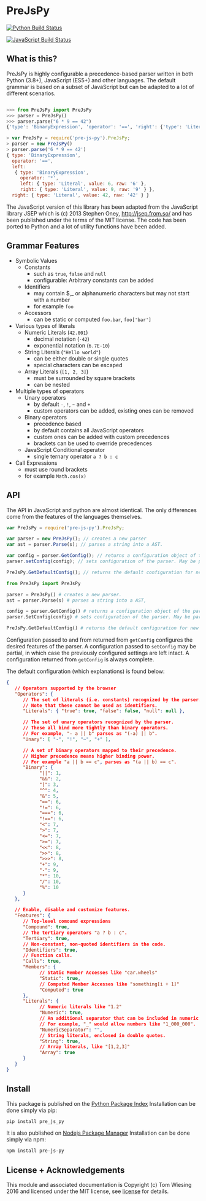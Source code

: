 # PreJsPy

[![Python Build Status](https://github.com/tkw1536/PreJsPy/actions/workflows/python.yml/badge.svg)](https://github.com/tkw1536/PreJsPy/actions/workflows/python.yml)

[![JavaScript Build Status](https://github.com/tkw1536/PreJsPy/actions/workflows/ts.yml/badge.svg)](https://github.com/tkw1536/PreJsPy/actions/workflows/ts.yml)

## What is this?

PreJsPy is highly configurable a precedence-based parser written in both
Python (3.8+), JavaScript (ES5+) and other languages. The default grammar is based on a
subset of JavaScript but can be adapted to a lot of different scenarios.

```python

>>> from PreJsPy import PreJsPy
>>> parser = PreJsPy()
>>> parser.parse("6 * 9 == 42")
{'type': 'BinaryExpression', 'operator': '==', 'right': {'type': 'Literal', 'raw': '42', 'value': 42.0}, 'left': {'type': 'BinaryExpression', 'operator': '*', 'right': {'type': 'Literal', 'raw': '9', 'value': 9.0}, 'left': {'type': 'Literal', 'raw': '6', 'value': 6.0}}}
```

```js
> var PreJsPy = require('pre-js-py').PreJsPy;
> parser = new PreJsPy()
> parser.parse('6 * 9 == 42')
{ type: 'BinaryExpression',
  operator: '==',
  left:
   { type: 'BinaryExpression',
     operator: '*',
     left: { type: 'Literal', value: 6, raw: '6' },
     right: { type: 'Literal', value: 9, raw: '9' } },
  right: { type: 'Literal', value: 42, raw: '42' } }
```

The JavaScript version of this library has been adapted from the
JavaScript library JSEP which is (c) 2013 Stephen Oney,
<http://jsep.from.so/> and has been published under the terms of the MIT
license. The code has been ported to Python and a lot of utility
functions have been added.

## Grammar Features

* Symbolic Values
   * Constants
      * such as ```true```, ```false``` and ```null```
      * configurable: Arbitrary constants can be added 
   * Identifiers
      * may contain  $,\_ or alphanumeric characters but may not start with a number
      * for example ```foo```
   * Accessors
      * can be static or computed ```foo.bar```, ```foo['bar']```
* Various types of literals
   * Numeric Literals (```42.001```)
      * decimal notation (```-42```)
      * exponential notation (```6.7E-10```)
   * String Literals (```"Hello world"```)
      * can be either double or single quotes
      * special characters can be escaped
   * Array Literals (```[1, 2, 3]```)
      * must be surrounded by square brackets
      * can be nested
* Multiple types of operators
   * Unary operators
      * by default ```-```, ```!```, ```~``` and ```+```
      * custom operators can be added, existing ones can be removed
   * Binary operators
      * precedence based
      * by default contains all JavaScript operators
      * custom ones can be added with custom precedences
      * brackets can be used to override precedences
   * JavaScript Conditional operator
      * single ternary operator ```a ? b : c```
* Call Expressions
   * must use round brackets
   * for example ```Math.cos(x)```

## API

The API in JavaScript and python are almost identical. The only
differences come from the features of the languages themselves.

``` javascript
var PreJsPy = require('pre-js-py').PreJsPy;

var parser = new PreJsPy(); // creates a new parser
var ast = parser.Parse(s); // parses a string into a AST.

var config = parser.GetConfig(); // returns a configuration object of the parser.
parser.setConfig(config); // sets configuration of the parser. May be partial.

PreJsPy.GetDefaultConfig(); // returns the default configuration for new parsers.
```

``` python
from PreJsPy import PreJsPy

parser = PreJsPy() # creates a new parser.
ast = parser.Parse(s) # parses a string into a AST,

config = parser.GetConfig() # returns a configuration object of the parser.
parser.SetConfig(config) # sets configuration of the parser. May be partial.

PreJsPy.GetDefaultConfig() # returns the default configuration for new parsers
```

Configuration passed to and from returned from `getConfig` configures the desired features of the parser.
A configuration passed to `setConfig` may be partial, in which case the previously configured settings are left intact.
A configuration returned from `getConfig` is always complete.

The default configuration (which explanations) is found below:

```json
{
   // Operators supported by the browser
   "Operators": {
      // The set of literals (i.e. constants) recognized by the parser.
      // Note that these cannot be used as identifiers.
      "Literals": { "true": true, "false": false, "null": null },

      // The set of unary operators recognized by the parser.
      // These all bind more tightly than binary operators.
      // For example, "- a || b" parses as "(-a) || b".
      "Unary": [ "-", "!", "~", "+" ],

      // A set of binary operators mapped to their precedence.
      // Higher precedence means higher binding power.
      // For example "a || b == c", parses as "(a || b) == c".
      "Binary": {
            "||": 1,
            "&&": 2,
            "|": 3,
            "^": 4,
            "&": 5,
            "==": 6,
            "!=": 6,
            "===": 6,
            "!==": 6,
            "<": 7,
            ">": 7,
            "<=": 7,
            ">=": 7,
            "<<": 8,
            ">>": 8,
            ">>>": 8,
            "+": 9,
            "-": 9,
            "*": 10,
            "/": 10,
            "%": 10
      }
   },

   // Enable, disable and customize features.
   "Features": {
      // Top-level comound expressions
      "Compound": true,
      // The tertiary operators "a ? b : c".
      "Tertiary": true,
      // Non-constant, non-quoted identifiers in the code.
      "Identifiers": true,
      // Function calls.
      "Calls": true,
      "Members": {
            // Static Member Accesses like "car.wheels"
            "Static": true,
            // Computed Member Accesses like "something[i + 1]"
            "Computed": true
      },
      "Literals": {
            // Numeric literals like "1.2"
            "Numeric": true,
            // An additional separator that can be included in numeric literals.
            // For example, "_" would allow numbers like "1_000_000".
            "NumericSeparator": "",
            // String literals, enclosed in double quotes.
            "String": true,
            // Array literals, like "[1,2,3]"
            "Array": true
      }
   }
}
```

## Install

This package is published on the [Python Package
Index](https://pypi.python.org/pypi/pre_js_py) Installation can be done
simply via pip:

```bash
pip install pre_js_py
```

It is also published on [Nodejs Package
Manager](https://www.npmjs.com/package/pre-js-py) Installation can be
done simply via npm:

```bash
npm install pre-js-py
```

## License + Acknowledgements

This module and associated documentation is Copyright (c) Tom Wiesing
2016 and licensed under the MIT license, see [license](LICENSE) for
details.
